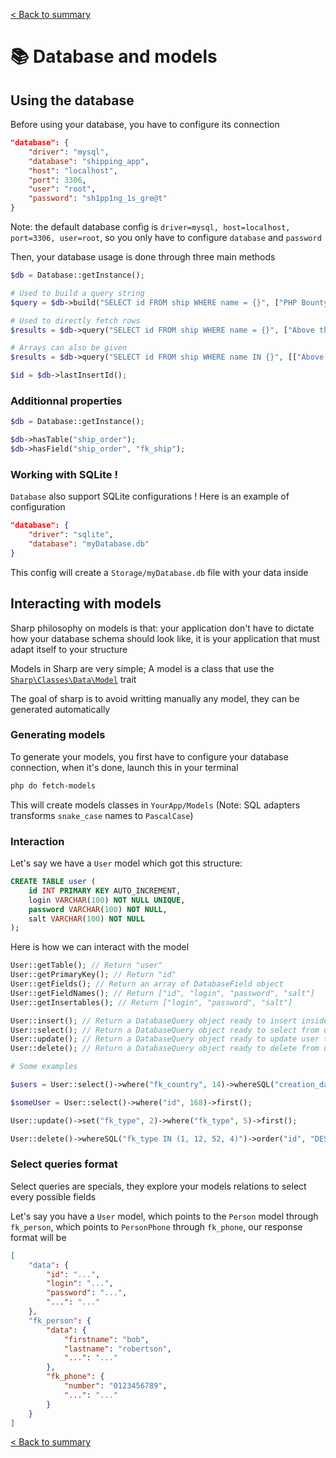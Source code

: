 [< Back to summary](../home.md)

# 📚 Database and models


## Using the database

Before using your database, you have to configure its connection

```json
"database": {
    "driver": "mysql",
    "database": "shipping_app",
    "host": "localhost",
    "port": 3306,
    "user": "root",
    "password": "sh1pp1ng_1s_gre@t"
}
```

Note: the default database config is `driver=mysql, host=localhost, port=3306, user=root`, so you only have to
configure `database` and `password`

Then, your database usage is done through three main methods

```php
$db = Database::getInstance();

# Used to build a query string
$query = $db->build("SELECT id FROM ship WHERE name = {}", ["PHP Bounty"]);

# Used to directly fetch rows
$results = $db->query("SELECT id FROM ship WHERE name = {}", ["Above the code"]);

# Arrays can also be given
$results = $db->query("SELECT id FROM ship WHERE name IN {}", [["Above the code", "PHP Bounty"]]);

$id = $db->lastInsertId();
```

### Additionnal properties

```php
$db = Database::getInstance();

$db->hasTable("ship_order");
$db->hasField("ship_order", "fk_ship");
```

### Working with SQLite !

`Database` also support SQLite configurations ! Here is an example of configuration

```json
"database": {
    "driver": "sqlite",
    "database": "myDatabase.db"
}
```

This config will create a `Storage/myDatabase.db` file with your data inside


## Interacting with models

Sharp philosophy on models is that: your application don't have to dictate how your database
schema should look like, it is your application that must adapt itself to your structure

Models in Sharp are very simple; A model is a class that use the
[`Sharp\Classes\Data\Model`](../../Classes/Data/Model.php) trait

The goal of sharp is to avoid writting manually any model, they can be generated automatically

### Generating models

To generate your models, you first have to configure your database connection, when it's done,
launch this in your terminal

```bash
php do fetch-models
```

This will create models classes in `YourApp/Models`
(Note: SQL adapters transforms `snake_case` names to `PascalCase`)

### Interaction

Let's say we have a `User` model which got this structure:
```sql
CREATE TABLE user (
    id INT PRIMARY KEY AUTO_INCREMENT,
    login VARCHAR(100) NOT NULL UNIQUE,
    password VARCHAR(100) NOT NULL,
    salt VARCHAR(100) NOT NULL
);
```

Here is how we can interact with the model

```php
User::getTable(); // Return "user"
User::getPrimaryKey(); // Return "id"
User::getFields(); // Return an array of DatabaseField object
User::getFieldNames(); // Return ["id", "login", "password", "salt"]
User::getInsertables(); // Return ["login", "password", "salt"]

User::insert(); // Return a DatabaseQuery object ready to insert inside user table
User::select(); // Return a DatabaseQuery object ready to select from user table
User::update(); // Return a DatabaseQuery object ready to update user table
User::delete(); // Return a DatabaseQuery object ready to delete from user table

# Some examples

$users = User::select()->where("fk_country", 14)->whereSQL("creation_date > DATESUB(NOW(), INTERVAL 3 MONTH)")->limit(5)->fetch();

$someUser = User::select()->where("id", 168)->first();

User::update()->set("fk_type", 2)->where("fk_type", 5)->first();

User::delete()->whereSQL("fk_type IN (1, 12, 52, 4)")->order("id", "DESC")->fetch();
```

### Select queries format

Select queries are specials, they explore your models relations to select every possible fields

Let's say you have a `User` model, which points to the `Person` model through `fk_person`, which
points to `PersonPhone` through `fk_phone`, our response format will be

```json
[
    "data": {
        "id": "...",
        "login": "...",
        "password": "...",
        "...": "..."
    },
    "fk_person": {
        "data": {
            "firstname": "bob",
            "lastname": "robertson",
            "...": "..."
        },
        "fk_phone": {
            "number": "0123456789",
            "...": "..."
        }
    }
]
```


[< Back to summary](../home.md)